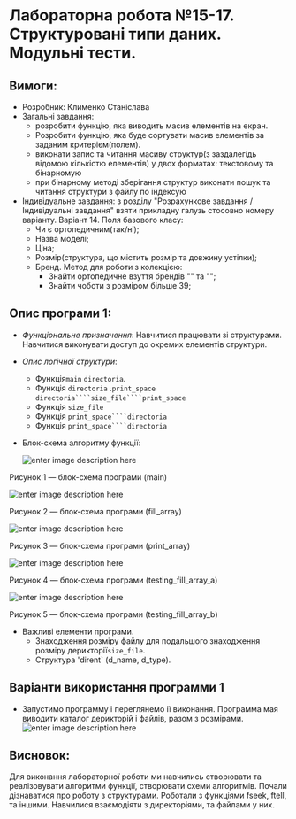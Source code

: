 # Лабораторна робота №15-17. Структуровані типи даних. Модульні тести.
## Вимоги:
-   Розробник: Клименко Станіслава
-   Загальні завдання: 
    * розробити функцію, яка виводить масив елементів на екран.
    * Розробити функцію, яка буде сортувати масив елементів за заданим критерієм(полем).
    * виконати запис та читання масиву структур(з заздалегідь відомою кількістю елементів) у двох форматах: текстовому та бінарномую
    * при бінарному методі зберігання структур виконати пошук та читання структури з файлу по індексую
-   Індивідуальне завдання: з розділу "Розрахункове завдання / Індивідуальні завдання" взяти прикладну галузь стосовно номеру варіанту. Варіант 14. Поля базового класу: 
    * Чи є ортопедичним(так/ні);
    * Назва моделі;
    * Ціна;
    * Розмір(структура, що містить розмір та довжину устілки);
    * Бренд.
    Метод для роботи з колекцією:
      * Знайти ортопедичне взуття брендів "" та "";
      * Знайти чоботи з розміром більше 39;
## Опис програми 1:

- *Функціональне призначення*: Навчитися працювати зі структурами. Навчитися виконувати доступ до окремих елементів структури. 

- *Опис логічної структури*:
    - Функція``main`` ``directoria``.
    - Функція ``directoria`` .``print_space`` ``directoria````size_file````print_space``
    - Функція ``size_file``
    - Функція ``print_space````directoria``
    - Функція ``print_space````directoria``

- Блок-схема алгоритму функції:

  ![enter image description here](asses/main15.png)

Рисунок 1 — блок-схема програми (main)

![enter image description here](asses/fill_array15.png)

Рисунок 2 — блок-схема програми (fill_array)

![enter image description here](asses/print_array.png)

Рисунок 3 — блок-схема програми (print_array)

![enter image description here](asses/test_a15.png)

Рисунок 4 — блок-схема програми (testing_fill_array_a)

![enter image description here](asses/test_b15.png)

Рисунок 5 — блок-схема програми (testing_fill_array_b)

- Важливі елементи програми.
    * Знаходження розміру файлу для подальшого знаходження розміру дерикторії``size_file``.
    * Структура 'dirent` (d_name, d_type).

## Варіанти використання программи 1
- Запустимо программу і переглянемо ії виконання. Программа мая виводити каталог дерикторій і файлів, разом з розмірами.
  ![enter image description here](asses/lab14_result.png)

## Висновок:
Для виконання лабораторної роботи ми навчились створювати та реалізовувати алгоритми функції, створювати схеми алгоритмів.
Почали дізнаватися про роботу з структурами. Роботали з функціями fseek, ftell, та іншими.
Навчилися взаємодіяти з директоріями, та файлами у них.